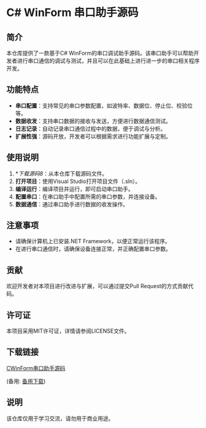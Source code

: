 # C# WinForm 串口助手源码

## 简介

本仓库提供了一款基于C# WinForm的串口调试助手源码。该串口助手可以帮助开发者进行串口通信的调试与测试，并且可以在此基础上进行进一步的串口相关程序开发。

## 功能特点

- **串口配置**：支持常见的串口参数配置，如波特率、数据位、停止位、校验位等。
- **数据收发**：支持串口数据的接收与发送，方便进行数据通信测试。
- **日志记录**：自动记录串口通信过程中的数据，便于调试与分析。
- **扩展性强**：源码开放，开发者可以根据需求进行功能扩展与定制。

## 使用说明

1. **下载源码8*：从本仓库下载源码文件。
2. **打开项目**：使用Visual Studio打开项目文件（.sln）。
3. **编译运行**：编译项目并运行，即可启动串口助手。
4. **配置串口**：在串口助手中配置所需的串口参数，并连接设备。
5. **数据通信**：通过串口助手进行数据的收发操作。

## 注意事项

- 请确保计算机上已安装.NET Framework，以便正常运行该程序。
- 在进行串口通信时，请确保设备连接正常，并正确配置串口参数。

## 贡献

欢迎开发者对本项目进行改进与扩展，可以通过提交Pull Request的方式贡献代码。

## 许可证

本项目采用MIT许可证，详情请参阅LICENSE文件。

## 下载链接
[CWinForm串口助手源码](https://pan.quark.cn/s/53ec2507783e) 

(备用: [备用下载](https://pan.baidu.com/s/1LS13-brxzfWO_ECoyKniZA?pwd=1234))

## 说明

该仓库仅用于学习交流，请勿用于商业用途。
